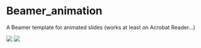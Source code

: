 # Beamer_animation
 A Beamer template for animated slides (works at least on Acrobat Reader...)
 
 ![](https://github.com/Beamer_animation/home_GIF2)
 ![](https://github.com/Beamer_animation/home_GIF2.gif)
